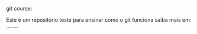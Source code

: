 git course: 

Este é um repositório teste para ensinar como o git funciona
saiba mais em: ........


